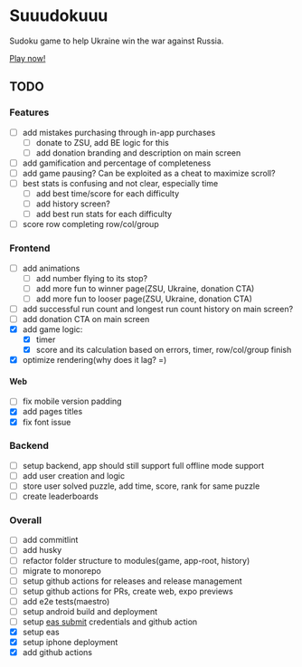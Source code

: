 # Suuudokuuu
Sudoku game to help Ukraine win the war against Russia.

[Play now!](https://www.suuudokuuu.com/)

## TODO
### Features
- [ ] add mistakes purchasing through in-app purchases
    - [ ] donate to ZSU, add BE logic for this
    - [ ] add donation branding and description on main screen
- [ ] add gamification and percentage of completeness
- [ ] add game pausing? Can be exploited as a cheat to maximize scroll?
- [ ] best stats is confusing and not clear, especially time
  - [ ] add best time/score for each difficulty
  - [ ] add history screen?
  - [ ] add best run stats for each difficulty
- [ ] score row completing row/col/group

### Frontend
- [ ] add animations
    - [ ] add number flying to its stop?
    - [ ] add more fun to winner page(ZSU, Ukraine, donation CTA)
    - [ ] add more fun to looser page(ZSU, Ukraine, donation CTA)
- [ ] add successful run count and longest run count history on main screen?
- [ ] add donation CTA on main screen
- [x] add game logic:
  - [x] timer
  - [x] score and its calculation based on errors, timer, row/col/group finish
- [x] optimize rendering(why does it lag? =)

#### Web
- [ ] fix mobile version padding
- [x] add pages titles
- [x] fix font issue

### Backend
- [ ] setup backend, app should still support full offline mode support
- [ ] add user creation and logic
- [ ] store user solved puzzle, add time, score, rank for same puzzle
- [ ] create leaderboards

### Overall
- [ ] add commitlint
- [ ] add husky
- [ ] refactor folder structure to modules(game, app-root, history)
- [ ] migrate to monorepo
- [ ] setup github actions for releases and release management
- [ ] setup github actions for PRs, create web, expo previews
- [ ] add e2e tests(maestro)
- [ ] setup android build and deployment
- [ ] setup [eas submit](https://docs.expo.dev/submit/eas-json/) credentials and github action
- [x] setup eas
- [x] setup iphone deployment
- [x] add github actions

